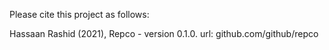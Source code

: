Please cite this project as follows:

Hassaan Rashid (2021),  Repco - version 0.1.0. url: github.com/github/repco
